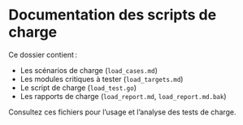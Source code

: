 # Documentation des scripts de charge

Ce dossier contient :
- Les scénarios de charge (`load_cases.md`)
- Les modules critiques à tester (`load_targets.md`)
- Le script de charge (`load_test.go`)
- Les rapports de charge (`load_report.md`, `load_report.md.bak`)

Consultez ces fichiers pour l’usage et l’analyse des tests de charge.